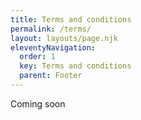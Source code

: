 ```yaml
---
title: Terms and conditions
permalink: /terms/
layout: layouts/page.njk
eleventyNavigation:
  order: 1
  key: Terms and conditions
  parent: Footer
---
```

Coming soon